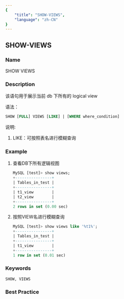 ```yaml
---
{ 
    "title": "SHOW-VIEWS",
    "language": "zh-CN"
}
---
```


<!--
Licensed to the Apache Software Foundation (ASF) under one
or more contributor license agreements.  See the NOTICE file
distributed with this work for additional information
regarding copyright ownership.  The ASF licenses this file
to you under the Apache License, Version 2.0 (the
"License"); you may not use this file except in compliance
with the License.  You may obtain a copy of the License at

  http://www.apache.org/licenses/LICENSE-2.0

Unless required by applicable law or agreed to in writing,
software distributed under the License is distributed on an
"AS IS" BASIS, WITHOUT WARRANTIES OR CONDITIONS OF ANY
KIND, either express or implied.  See the License for the
specific language governing permissions and limitations
under the License.
-->

## SHOW-VIEWS

### Name 

SHOW VIEWS

### Description

该语句用于展示当前 db 下所有的 logical view

语法：

```sql
SHOW [FULL] VIEWS [LIKE] | [WHERE where_condition]
```

说明:

1. LIKE：可按照表名进行模糊查询

### Example

 1. 查看DB下所有逻辑视图

    ```sql
    MySQL [test]> show views;
    +----------------+
    | Tables_in_test |
    +----------------+
    | t1_view        |
    | t2_view        |
    +----------------+
    2 rows in set (0.00 sec)
    ```

2. 按照VIEW名进行模糊查询

    ```sql
    MySQL [test]> show views like '%t1%';
    +----------------+
    | Tables_in_test |
    +----------------+
    | t1_view        |
    +----------------+
    1 row in set (0.01 sec)
    ```

### Keywords

    SHOW, VIEWS

### Best Practice
